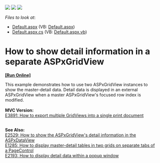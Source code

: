 <!-- default badges list -->
![](https://img.shields.io/endpoint?url=https://codecentral.devexpress.com/api/v1/VersionRange/128542722/13.1.4%2B)
[![](https://img.shields.io/badge/Open_in_DevExpress_Support_Center-FF7200?style=flat-square&logo=DevExpress&logoColor=white)](https://supportcenter.devexpress.com/ticket/details/E70)
[![](https://img.shields.io/badge/📖_How_to_use_DevExpress_Examples-e9f6fc?style=flat-square)](https://docs.devexpress.com/GeneralInformation/403183)
<!-- default badges end -->
<!-- default file list -->
*Files to look at*:

* [Default.aspx](./CS/Default.aspx) (VB: [Default.aspx](./VB/Default.aspx))
* [Default.aspx.cs](./CS/Default.aspx.cs) (VB: [Default.aspx.vb](./VB/Default.aspx.vb))
<!-- default file list end -->
# How to show detail information in a separate ASPxGridView
<!-- run online -->
**[[Run Online]](https://codecentral.devexpress.com/e70/)**
<!-- run online end -->


<p>This example demonstrates how to use two ASPxGridView instances to show the master-detail data. Detail data is displayed in an external ASPxGridView when a master ASPxGridView's focused row index is modified.<br /><br /><strong>MVC Version:</strong><br /><a href="https://www.devexpress.com/Support/Center/p/E3891">E3891: How to export multiple GridViews into a single print document</a><br /><br /></p>
<p><strong>See Also:</strong><br /> <a href="https://www.devexpress.com/Support/Center/p/E2529">E2529: How to show the ASPxGridView's detail information in the ASPxDataView</a><br /> <a href="https://www.devexpress.com/Support/Center/p/E1285">E1285: How to display master-detail tables in two grids on separate tabs of a PageControl</a><br /> <a href="https://www.devexpress.com/Support/Center/p/E2193">E2193: How to display detail data within a popup window</a></p>

<br/>


